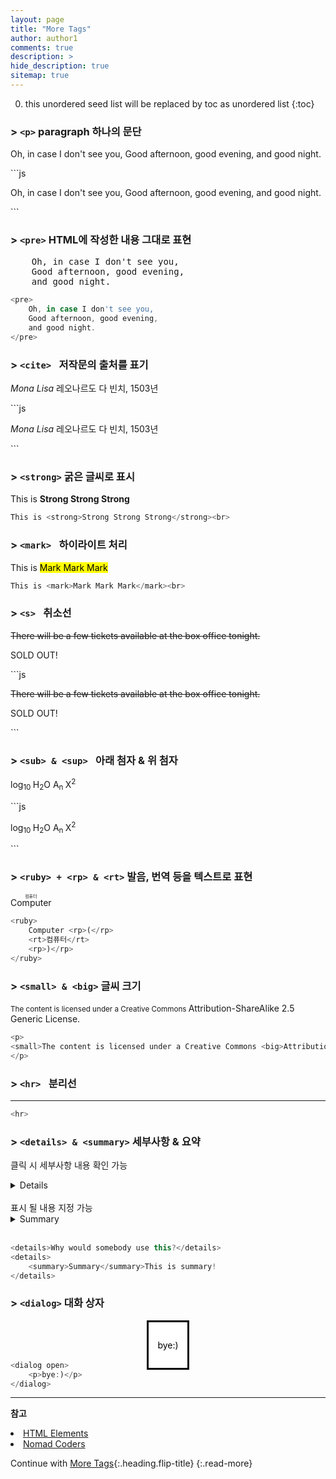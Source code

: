 ```yaml
---
layout: page
title: "More Tags"
author: author1
comments: true
description: >
hide_description: true
sitemap: true
---
```


0. this unordered seed list will be replaced by toc as unordered list 
{:toc}

### > **`<p>`** paragraph 하나의 문단<br>

<p>
    Oh, in case I don't see you,
    Good afternoon, good evening,
    and good night.
</p>
```js
<p>
    Oh, in case I don't see you,
    Good afternoon, good evening,
    and good night.
</p>
```

### > **`<pre>`** HTML에 작성한 내용 그대로 표현<br>
<pre>
    Oh, in case I don't see you,
    Good afternoon, good evening,
    and good night.
</pre>

```js
<pre>
    Oh, in case I don't see you,
    Good afternoon, good evening,
    and good night.
</pre>
```

### > **`<cite> `** 저작문의 출처를 표기<br>

<p><cite>Mona Lisa</cite> 레오나르도 다 빈치, 1503년</p>
```js
<p><cite>Mona Lisa</cite> 레오나르도 다 빈치, 1503년</p>
```

### > **`<strong>`** 굵은 글씨로 표시<br>

This is <strong>Strong Strong Strong</strong>

```js
This is <strong>Strong Strong Strong</strong><br>
```

### > **`<mark> `** 하이라이트 처리<br>

This is <mark>Mark Mark Mark</mark>

```js
This is <mark>Mark Mark Mark</mark><br>
```

### > **`<s> `** 취소선<br>

<p><s>There will be a few tickets available at the box office tonight.</s></p>
<p>SOLD OUT!</p>
```js
<p><s>There will be a few tickets available at the box office tonight.</s></p>
<p>SOLD OUT!</p>
```

### > **`<sub> & <sup> `** 아래 첨자 & 위 첨자

<p>log<sub>10  </sub>H<sub>2</sub>O  A<sub>n  </sub>X<sup>2</sup></p>
```js
<p>log<sub>10  </sub>H<sub>2</sub>O  A<sub>n  </sub>X<sup>2</sup></p>
```

### > **`<ruby> + <rp> & <rt>`** 발음, 번역 등을 텍스트로 표현

<ruby>
    Computer <rp>(</rp>
    <rt>컴퓨터</rt>
    <rp>)</rp>
</ruby>

```js
<ruby>
    Computer <rp>(</rp>
    <rt>컴퓨터</rt>
    <rp>)</rp>
</ruby>
```

### > **`<small> & <big>`** 글씨 크기<br>

<p>
<small>The content is licensed under a Creative Commons <big>Attribution-ShareAlike 2.5 Generic License.</big></small>
</p>

```js
<p>
<small>The content is licensed under a Creative Commons <big>Attribution-ShareAlike 2.5 Generic License.</big></small>
</p>
```

### > **`<hr> `** 분리선<br>

<hr>

```js
<hr>
```

### > **`<details> & <summary>`** 세부사항 & 요약<br>

클릭 시 세부사항 내용 확인 가능<br>

<details>Hello?</details><br>
표시 될 내용 지정 가능<br>
<details>
    <summary>Summary</summary>This is summary!
</details><br>

```js
<details>Why would somebody use this?</details>
<details>
    <summary>Summary</summary>This is summary!
</details>
```

### > **`<dialog>`** 대화 상자<br>

<dialog open>
    <p>bye:)</p>
</dialog><br><br><br>

```js
<dialog open>
    <p>bye:)</p>
</dialog>
```

<hr>

**참고**

<li><a target="_blank" href="https://developer.mozilla.org/ko/docs/Web/HTML/Element">HTML Elements</a></li>
<li><a target="_blank" href="https://nomadcoders.co/?gclid=CjwKCAjw2f-VBhAsEiwAO4lNeGxUb10hQEsnXWufl6NE_TMbZVomtR59HvzfaaYKAIONyRIsWAW8QxoCRK0QAvD_BwE">Nomad Coders</a></li>

Continue with [More Tags](2020-06-04-html기초3.md){:.heading.flip-title}
{:.read-more}
